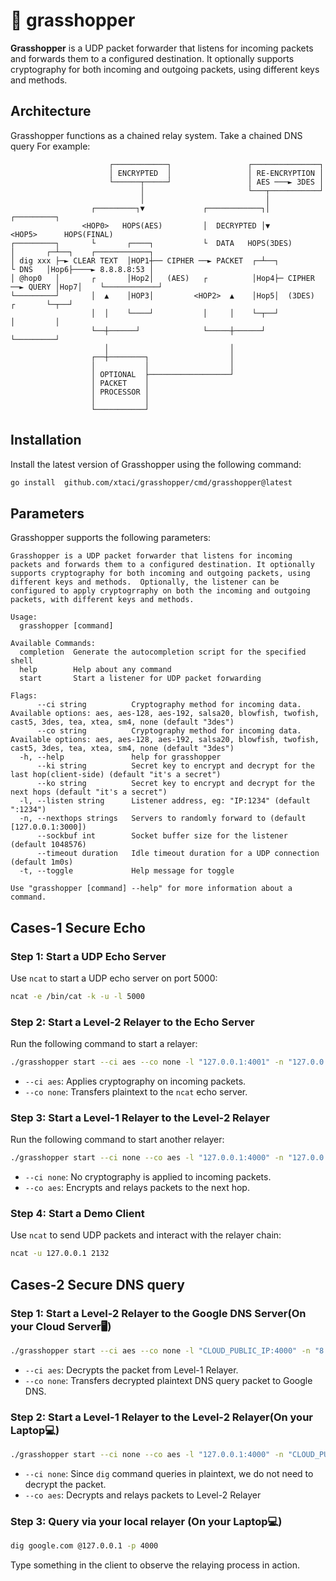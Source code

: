 # 🦗 grasshopper
**Grasshopper** is a UDP packet forwarder that listens for incoming packets and forwards them to a configured destination. It optionally supports cryptography for both incoming and outgoing packets, using different keys and methods.

## Architecture
Grasshopper functions as a chained relay system. Take a chained DNS query For example:
```
                      ┌────────────┐                 ┌───────────────┐                                 
                      │ ENCRYPTED  │                 │ RE-ENCRYPTION │                                 
                      └──────┬─────┘                 │ AES ───► 3DES │                                 
                             │                       └───┬───────────┘                                 
                             │                           │                                             
                  ┌─────────┐▼             ┌────────────┐│             ┌─────────┐                     
                <HOP0>   HOPS(AES)         │  DECRYPTED │▼          <HOP5>      HOPS(FINAL)            
┌─────────┐       └       ┌────┐           └  DATA   HOPS(3DES)        │       ┌─┴──┐    ┌────────────┐
│ dig xxx ├─► CLEAR TEXT  │HOP1┼── CIPHER ──► PACKET  ┌─┴──┐           └ DNS   │Hop6├────► 8.8.8.8:53 │
│ @hop0   │       ┌       │Hop2│   (AES)   ┌          │Hop4├─ CIPHER ──► QUERY │Hop7│    └────────────┘
└─────────┘       │  ▲    │HOP3│         <HOP2>  ▲    │Hop5│  (3DES)   ┌       └─┬──┘                  
                  │  │    └────┘           │     │    └─┬──┘           │         │                     
                  └──┼──────┘              └─────┼──────┘              └─────────┘                     
                     │                           │                                                     
                  ┌──┼────────┐                  │                                                     
                  │           │                  │                                                     
                  │ OPTIONAL  ├──────────────────┘                                                     
                  │ PACKET    │                                                                        
                  │ PROCESSOR │                                                                        
                  │           │                                                                        
                  └───────────┘                                                                        
```

## Installation

Install the latest version of Grasshopper using the following command:

```sh
go install  github.com/xtaci/grasshopper/cmd/grasshopper@latest     
```

## Parameters
Grasshopper supports the following parameters:

```text
Grasshopper is a UDP packet forwarder that listens for incoming packets and forwards them to a configured destination. It optionally supports cryptography for both incoming and outgoing packets, using different keys and methods.  Optionally, the listener can be configured to apply cryptogrraphy on both the incoming and outgoing packets, with different keys and methods.

Usage:
  grasshopper [command]

Available Commands:
  completion  Generate the autocompletion script for the specified shell
  help        Help about any command
  start       Start a listener for UDP packet forwarding

Flags:
      --ci string          Cryptography method for incoming data. Available options: aes, aes-128, aes-192, salsa20, blowfish, twofish, cast5, 3des, tea, xtea, sm4, none (default "3des")
      --co string          Cryptography method for incoming data. Available options: aes, aes-128, aes-192, salsa20, blowfish, twofish, cast5, 3des, tea, xtea, sm4, none (default "3des")
  -h, --help               help for grasshopper
      --ki string          Secret key to encrypt and decrypt for the last hop(client-side) (default "it's a secret")
      --ko string          Secret key to encrypt and decrypt for the next hops (default "it's a secret")
  -l, --listen string      Listener address, eg: "IP:1234" (default ":1234")
  -n, --nexthops strings   Servers to randomly forward to (default [127.0.0.1:3000])
      --sockbuf int        Socket buffer size for the listener (default 1048576)
      --timeout duration   Idle timeout duration for a UDP connection (default 1m0s)
  -t, --toggle             Help message for toggle

Use "grasshopper [command] --help" for more information about a command.
```

## Cases-1 Secure Echo

### Step 1: Start a UDP Echo Server

Use `ncat` to start a UDP echo server on port 5000:

```sh
ncat -e /bin/cat -k -u -l 5000
```
### Step 2: Start a Level-2 Relayer to the Echo Server

Run the following command to start a relayer:

```sh
./grasshopper start --ci aes --co none -l "127.0.0.1:4001" -n "127.0.0.1:5000"
```

- `--ci aes`: Applies cryptography on incoming packets.
- `--co none`: Transfers plaintext to the `ncat` echo server.

### Step 3: Start a Level-1 Relayer to the Level-2 Relayer

Run the following command to start another relayer:

```sh
./grasshopper start --ci none --co aes -l "127.0.0.1:4000" -n "127.0.0.1:4001"
```

- `--ci none`: No cryptography is applied to incoming packets.
- `--co aes`: Encrypts and relays packets to the next hop.

### Step 4: Start a Demo Client

Use `ncat` to send UDP packets and interact with the relayer chain:

```sh
ncat -u 127.0.0.1 2132
```

## Cases-2 Secure DNS query

### Step 1: Start a Level-2 Relayer to the Google DNS Server(On your Cloud Server🖥️)

```sh
./grasshopper start --ci aes --co none -l "CLOUD_PUBLIC_IP:4000" -n "8.8.8.8:53"
```

- `--ci aes`: Decrypts the packet from Level-1 Relayer.
- `--co none`: Transfers decrypted plaintext DNS query packet to Google DNS.

### Step 2: Start a Level-1 Relayer to the Level-2 Relayer(On your Laptop💻)

```sh
./grasshopper start --ci none --co aes -l "127.0.0.1:4000" -n "CLOUD_PUBLIC_IP:4000"
```

- `--ci none`: Since `dig` command queries in plaintext, we do not need to decrypt the packet.
- `--co aes`: Decrypts and relays packets to Level-2 Relayer

### Step 3: Query via your local relayer (On your Laptop💻)

```sh
dig google.com @127.0.0.1 -p 4000
```

Type something in the client to observe the relaying process in action.

